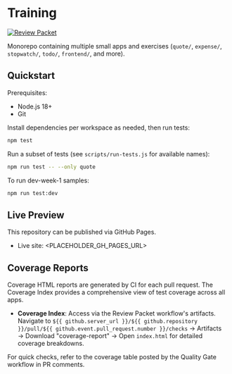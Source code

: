 # Training

[![Review Packet](https://github.com/Maximus-Technologies-Uganda/Training/actions/workflows/review-packet.yml/badge.svg)](https://github.com/Maximus-Technologies-Uganda/Training/actions/workflows/review-packet.yml)

Monorepo containing multiple small apps and exercises (`quote/`, `expense/`, `stopwatch/`, `todo/`, `frontend/`, and more).

## Quickstart

Prerequisites:

- Node.js 18+
- Git

Install dependencies per workspace as needed, then run tests:

```bash
npm test
```

Run a subset of tests (see `scripts/run-tests.js` for available names):

```bash
npm run test -- --only quote
```

To run dev-week-1 samples:

```bash
npm run test:dev
```

## Live Preview

This repository can be published via GitHub Pages.

- Live site: <PLACEHOLDER_GH_PAGES_URL>

## Coverage Reports

Coverage HTML reports are generated by CI for each pull request. The Coverage Index provides a comprehensive view of test coverage across all apps.

- **Coverage Index**: Access via the Review Packet workflow's artifacts. Navigate to `${{ github.server_url }}/${{ github.repository }}/pull/${{ github.event.pull_request.number }}/checks` → Artifacts → Download "coverage-report" → Open `index.html` for detailed coverage breakdowns.

For quick checks, refer to the coverage table posted by the Quality Gate workflow in PR comments.
